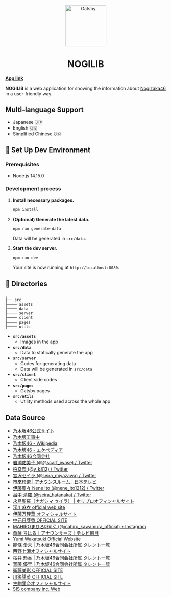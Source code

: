 <p align="center">
  <a href="https://shawnrivers.github.io/nogilib/discography">
    <img alt="Gatsby" src="https://raw.githubusercontent.com/shawnrivers/nogilib/master/src/assets/images/favicon-512.png" width="128" />
  </a>
</p>
<h1 align="center">
  NOGILIB
</h1>

**[App link](https://shawnrivers.github.io/nogilib/discography)**

**NOGILIB** is a web application for showing the information about [Nogizaka46](http://www.nogizaka46.com/) in a user-friendly way.

## Multi-language Support

- Japanese 🇯🇵
- English 🇬🇧
- Simplified Chinese 🇨🇳

## 🚀 Set Up Dev Environment

### Prerequisites

- Node.js 14.15.0

### Development process

1.  **Install necessary packages.**

    ```sh
    npm install
    ```

2.  **(Optional) Generate the latest data.**

    ```sh
    npm run generate-data
    ```

    Data will be generated in `src/data`.

3.  **Start the dev server.**

    ```sh
    npm run dev
    ```

    Your site is now running at `http://localhost:8080`.

## 🧐 Directories

    .
    ├── src
    ├──── assets
    ├──── data
    ├──── server
    ├──── client
    ├──── pages
    ├──── utils

- **`src/assets`**
  - Images in the app
- **`src/data`**
  - Data to statically generate the app
- **`src/server`**
  - Codes for generating data
  - Data will be generated in `src/data`
- **`src/client`**
  - Client side codes
- **`src/pages`**
  - Gatsby pages
- **`src/utils`**
  - Utility methods used across the whole app

## Data Source

- [乃木坂46公式サイト](https://www.nogizaka46.com/)
- [乃木坂工事中](https://tv-aichi.co.jp/nogi-kou/)
- [乃木坂46 - Wikipedia](https://ja.wikipedia.org/wiki/乃木坂46)
- [乃木坂46 - エケペディア](https://48pedia.org/乃木坂46)
- [乃木坂46合同会社](https://n46llc.com/)
- [岩瀬佑美子 (@@scarf_iwase) / Twitter](https://twitter.com/scarf_iwase/)
- [柏幸奈 (@y_k812) / Twitter](https://twitter.com/y_k812/)
- [宮沢セイラ (@seira_miyazawa) / Twitter](https://twitter.com/seira_miyazawa/)
- [市來玲奈 | アナウンスルーム | 日本テレビ](http://www.ntv.co.jp/announcer/profile/r_ichiki.html)
- [伊藤寧々 Nene Ito (@nene_ito1212) / Twitter](https://twitter.com/nene_ito1212)
- [畠中 清羅 (@seira_hatanaka) / Twitter](https://twitter.com/seira_hatanaka)
- [永島聖羅（ナガシマ セイラ） | ホリプロオフィシャルサイト](https://www.horipro.co.jp/nagashimaseira/)
- [深川麻衣 official web site](https://fukagawamai.com/)
- [伊藤万理華 オフィシャルサイト](https://itomarika.com/)
- [中元日芽香 OFFICIAL SITE](https://nakamotohimeka.com/)
- [MAHIROまひろ마히로 (@mahiro_kawamura_official) • Instagram](https://www.instagram.com/mahiro_kawamura_official/)
- [斎藤 ちはる｜アナウンサーズ｜テレビ朝日](https://www.tv-asahi.co.jp/announcer/personal/women/saito/)
- [Yumi Wakatsuki Official Website](https://yumiwakatsuki.com/)
- [能條 愛未 | 乃木坂46合同会社所属 タレント一覧](https://n46llc.com/s/m00/artist/8)
- [西野七瀬オフィシャルサイト](https://nishinonanase.com/)
- [桜井 玲香 | 乃木坂46合同会社所属 タレント一覧](https://n46llc.com/s/m00/artist/11)
- [斉藤 優里 | 乃木坂46合同会社所属 タレント一覧](https://n46llc.com/s/m00/artist/4)
- [衛藤美彩 OFFICIAL SITE](https://etomisa.jp/)
- [川後陽菜 OFFICIAL SITE](https://kawagopro.com/)
- [生駒里奈オフィシャルサイト](https://ikomarina.com/)
- [SIS company inc. Web](http://www.siscompany.com/02manage/49inoue/)
